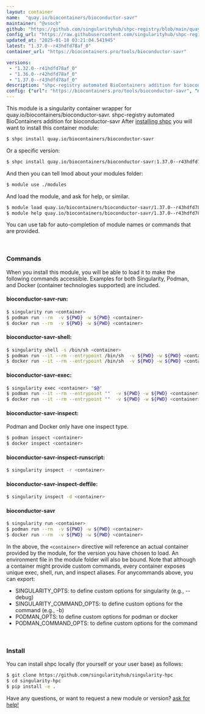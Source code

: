 ```yaml
---
layout: container
name:  "quay.io/biocontainers/bioconductor-savr"
maintainer: "@vsoch"
github: "https://github.com/singularityhub/shpc-registry/blob/main/quay.io/biocontainers/bioconductor-savr/container.yaml"
config_url: "https://raw.githubusercontent.com/singularityhub/shpc-registry/main/quay.io/biocontainers/bioconductor-savr/container.yaml"
updated_at: "2025-01-18 03:21:04.541945"
latest: "1.37.0--r43hdfd78af_0"
container_url: "https://biocontainers.pro/tools/bioconductor-savr"

versions:
 - "1.32.0--r41hdfd78af_0"
 - "1.36.0--r42hdfd78af_0"
 - "1.37.0--r43hdfd78af_0"
description: "shpc-registry automated BioContainers addition for bioconductor-savr"
config: {"url": "https://biocontainers.pro/tools/bioconductor-savr", "maintainer": "@vsoch", "description": "shpc-registry automated BioContainers addition for bioconductor-savr", "latest": {"1.37.0--r43hdfd78af_0": "sha256:6da7eac592e1c6a3b49e64364bd17c9f633b83bf8ffe16d49705467f6005d4df"}, "tags": {"1.32.0--r41hdfd78af_0": "sha256:029d83b6c85a499b28eaff0cfa4e998592f1c20913ee8f13ccda8215b76108aa", "1.36.0--r42hdfd78af_0": "sha256:2238287667ef8127c8091a0a097b302fca18ff4436cf426a5083f8f72d0c3bb2", "1.37.0--r43hdfd78af_0": "sha256:6da7eac592e1c6a3b49e64364bd17c9f633b83bf8ffe16d49705467f6005d4df"}, "docker": "quay.io/biocontainers/bioconductor-savr"}
---
```


This module is a singularity container wrapper for quay.io/biocontainers/bioconductor-savr.
shpc-registry automated BioContainers addition for bioconductor-savr
After [installing shpc](#install) you will want to install this container module:


```bash
$ shpc install quay.io/biocontainers/bioconductor-savr
```

Or a specific version:

```bash
$ shpc install quay.io/biocontainers/bioconductor-savr:1.37.0--r43hdfd78af_0
```

And then you can tell lmod about your modules folder:

```bash
$ module use ./modules
```

And load the module, and ask for help, or similar.

```bash
$ module load quay.io/biocontainers/bioconductor-savr/1.37.0--r43hdfd78af_0
$ module help quay.io/biocontainers/bioconductor-savr/1.37.0--r43hdfd78af_0
```

You can use tab for auto-completion of module names or commands that are provided.

<br>

### Commands

When you install this module, you will be able to load it to make the following commands accessible.
Examples for both Singularity, Podman, and Docker (container technologies supported) are included.

#### bioconductor-savr-run:

```bash
$ singularity run <container>
$ podman run --rm  -v ${PWD} -w ${PWD} <container>
$ docker run --rm  -v ${PWD} -w ${PWD} <container>
```

#### bioconductor-savr-shell:

```bash
$ singularity shell -s /bin/sh <container>
$ podman run --it --rm --entrypoint /bin/sh  -v ${PWD} -w ${PWD} <container>
$ docker run --it --rm --entrypoint /bin/sh  -v ${PWD} -w ${PWD} <container>
```

#### bioconductor-savr-exec:

```bash
$ singularity exec <container> "$@"
$ podman run --it --rm --entrypoint ""  -v ${PWD} -w ${PWD} <container> "$@"
$ docker run --it --rm --entrypoint ""  -v ${PWD} -w ${PWD} <container> "$@"
```

#### bioconductor-savr-inspect:

Podman and Docker only have one inspect type.

```bash
$ podman inspect <container>
$ docker inspect <container>
```

#### bioconductor-savr-inspect-runscript:

```bash
$ singularity inspect -r <container>
```

#### bioconductor-savr-inspect-deffile:

```bash
$ singularity inspect -d <container>
```



#### bioconductor-savr

```bash
$ singularity run <container>
$ podman run --rm  -v ${PWD} -w ${PWD} <container>
$ docker run --rm  -v ${PWD} -w ${PWD} <container>
```


In the above, the `<container>` directive will reference an actual container provided
by the module, for the version you have chosen to load. An environment file in the
module folder will also be bound. Note that although a container
might provide custom commands, every container exposes unique exec, shell, run, and
inspect aliases. For anycommands above, you can export:

 - SINGULARITY_OPTS: to define custom options for singularity (e.g., --debug)
 - SINGULARITY_COMMAND_OPTS: to define custom options for the command (e.g., -b)
 - PODMAN_OPTS: to define custom options for podman or docker
 - PODMAN_COMMAND_OPTS: to define custom options for the command

<br>

### Install

You can install shpc locally (for yourself or your user base) as follows:

```bash
$ git clone https://github.com/singularityhub/singularity-hpc
$ cd singularity-hpc
$ pip install -e .
```

Have any questions, or want to request a new module or version? [ask for help!](https://github.com/singularityhub/singularity-hpc/issues)